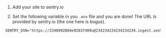 1. Add your site to sentry.io

2. Set the following variable in you `.env` file and you are done! The URL is provided by sentry.io (the one here is bogus).

```env
SENTRY_DSN="https://2348992804e92837489u@234234234234234234.ingest.sentry.io/234234234234"
```
